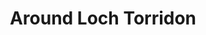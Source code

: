 ---
layout: instagram
title:  "Around Loch Torridon"
media:
  - url: "instagram/446355636_469699418788627_3614667767712627607_n_17940638033730679.jpg"
    alt: ""
type: "post"
seo:
  hidden: true
location: Torridon
postdate: 2024-04-19
---